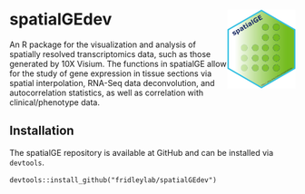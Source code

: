 # spatialGEdev <img src="figures/spatialGE_hex.png" align="right" height="139" />

An R package for the visualization and analysis of spatially resolved transcriptomics data,
such as those generated by 10X Visium. The functions in spatialGE allow for the study of 
gene expression in tissue sections via spatial interpolation, RNA-Seq data deconvolution, 
and autocorrelation statistics, as well as correlation with clinical/phenotype data. 

## Installation
The spatialGE repository is available at GitHub and can be installed via `devtools`.
```
devtools::install_github("fridleylab/spatialGEdev")
```
